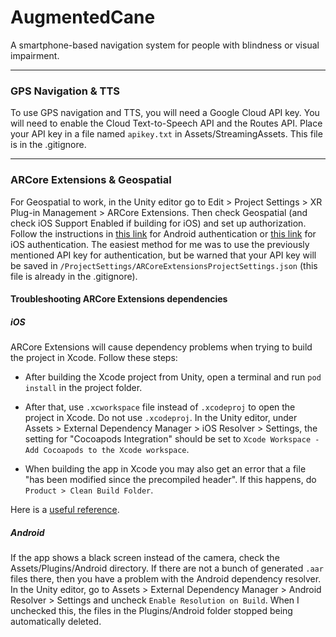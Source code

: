 # AugmentedCane
A smartphone-based navigation system for people with blindness or visual impairment.

***

### GPS Navigation & TTS

To use GPS navigation and TTS, you will need a Google Cloud API key. You will need to enable the Cloud Text-to-Speech API and the Routes API. Place your API key in a file named `apikey.txt` in Assets/StreamingAssets. This file is in the .gitignore.

***

### ARCore Extensions & Geospatial

For Geospatial to work, in the Unity editor go to Edit > Project Settings > XR Plug-in Management > ARCore Extensions. Then check Geospatial (and check iOS Support Enabled if building for iOS) and set up authorization. Follow the instructions in [this link](https://developers.google.com/ar/develop/unity-arf/geospatial/enable-android) for Android authentication or [this link](https://developers.google.com/ar/develop/unity-arf/geospatial/enable-ios) for iOS authentication. The easiest method for me was to use the previously mentioned API key for authentication, but be warned that your API key will be saved in `/ProjectSettings/ARCoreExtensionsProjectSettings.json` (this file is already in the .gitignore).

#### Troubleshooting ARCore Extensions dependencies

##### iOS

ARCore Extensions will cause dependency problems when trying to build the project in Xcode. Follow these steps:

* After building the Xcode project from Unity, open a terminal and run `pod install` in the project folder.

* After that, use `.xcworkspace` file instead of `.xcodeproj` to open the project in Xcode. Do not use `.xcodeproj`. In the Unity editor, under Assets > External Dependency Manager > iOS Resolver > Settings, the setting for "Cocoapods Integration" should be set to `Xcode Workspace - Add Cocoapods to the Xcode workspace`.

* When building the app in Xcode you may also get an error that a file "has been modified since the precompiled header". If this happens, do `Product > Clean Build Folder`.

Here is a [useful reference](https://shobhitsamaria.com/cocoapods-installation-failure-while-building-unity-project-for-ios/).

##### Android

If the app shows a black screen instead of the camera, check the Assets/Plugins/Android directory. If there are not a bunch of generated `.aar` files there, then you have a problem with the Android dependency resolver. In the Unity editor, go to Assets > External Dependency Manager > Android Resolver > Settings and uncheck `Enable Resolution on Build`. When I unchecked this, the files in the Plugins/Android folder stopped being automatically deleted.